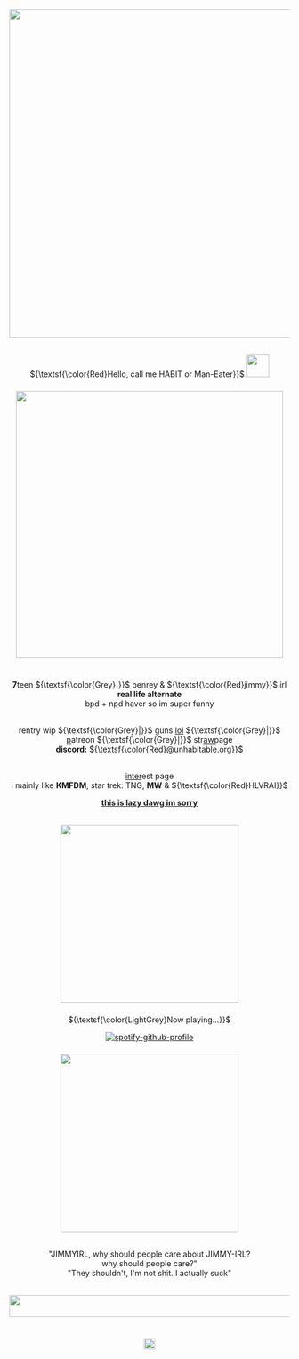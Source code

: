 <div align="center">
<img src="https://64.media.tumblr.com/b66c0e09b516b87d83dee9f70ec130ac/8d6d0eba405399e4-ec/s2048x3072/7260ca13f9c8f81b03789d5c767155bad126de01.pnj" width="590px">
      
<br>${\textsf{\color{Red}Hello, call me HABIT or Man-Eater}}$ <img src="https://cdn.discordapp.com/emojis/1313023347289751642.webp?size=128" width="40px">
      
<img src="https://64.media.tumblr.com/054a933732d6f628f76c3975c2170bb9/04d9330141ccd020-fc/s2048x3072/5884b36de7907d422891f11ba5f72232e0f06d77.pnj" width="450px" height="8px">
<br><img src="https://64.media.tumblr.com/abc6632ba88e088089684a28fc521262/97d5eaec018f3f22-25/s540x810/528c63cdc7890a902f96a0c5259434ea728456c4.gifv" width="480px">
<br><img src="https://64.media.tumblr.com/054a933732d6f628f76c3975c2170bb9/04d9330141ccd020-fc/s2048x3072/5884b36de7907d422891f11ba5f72232e0f06d77.pnj" width="450px" height="8px">


<br>**7**teen ${\textsf{\color{Grey}|}}$ benrey & ${\textsf{\color{Red}jimmy}}$ irl
<br>**real life alternate**
<br>bpd + npd haver so im super funny


<br>rentry wip ${\textsf{\color{Grey}|}}$ guns.[lol](https://guns.lol/disturbednarc) ${\textsf{\color{Grey}|}}$ [p](https://www.patreon.com/c/disturbednarc)atreon ${\textsf{\color{Grey}|}}$ str[aw](https://yougotmail1.straw.page)page
<br>**discord:** ${\textsf{\color{Red}@unhabitable.org}}$
     
<br>[inter](https://rentry.co/shut-the-fuck)est page
<br>i mainly like **KMFDM**, star trek: TNG, **MW** & ${\textsf{\color{Red}HLVRAI}}$

<ins>**this is lazy dawg im sorry**</ins>

<br><img src="https://64.media.tumblr.com/b1ab32217a254f7c8a97ba08ecfb0501/9e7db720bc1f2355-c0/s1280x1920/58f3772759b084105a290990f1ac6127346e16c8.pnj" width="320px">
<br><img src="https://64.media.tumblr.com/054a933732d6f628f76c3975c2170bb9/04d9330141ccd020-fc/s2048x3072/5884b36de7907d422891f11ba5f72232e0f06d77.pnj" width="450px" height="8px">

${\textsf{\color{LightGrey}Now playing...}}$

[![spotify-github-profile](https://spotify-github-profile.kittinanx.com/api/view?uid=31rkzc4linzxbsxayhxubhgmct54&cover_image=true&theme=novatorem&show_offline=false&background_color=121212&interchange=false&bar_color=b70b0b&bar_color_cover=false)](https://spotify-github-profile.kittinanx.com/api/view?uid=31rkzc4linzxbsxayhxubhgmct54&redirect=true)
<br><img src="https://64.media.tumblr.com/054a933732d6f628f76c3975c2170bb9/04d9330141ccd020-fc/s2048x3072/5884b36de7907d422891f11ba5f72232e0f06d77.pnj" width="450px" height="8px">

<img src="https://64.media.tumblr.com/9e6b754b5e2154efc0afbd80f635139a/9e7db720bc1f2355-2e/s1280x1920/854050107519599d453975886a7a5d42a2acc5a7.pnj" width="320px">

<br >"JIMMYIRL, why should people care about JIMMY-IRL?
<br />why should people care?"
<br />"They shouldn't, I'm not shit. I actually suck"

<br /><img src="https://64.media.tumblr.com/dc3d17717a61054beea10e6498b9e080/04d9330141ccd020-10/s2048x3072/325b1812941acecd5002d08ca215b36dbd893fb2.pnj" height="40px" width="590px">
<br /><img src="https://64.media.tumblr.com/054a933732d6f628f76c3975c2170bb9/04d9330141ccd020-fc/s2048x3072/5884b36de7907d422891f11ba5f72232e0f06d77.pnj" width="540px" height="7px">

  
  <div>
  <br><img src="https://komarev.com/ghpvc/?username=UNHABITABLE&label=hello%20&color=9f211b&" height="20px">
 </div>
